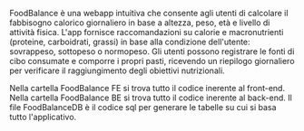 FoodBalance è una webapp intuitiva che consente agli utenti di calcolare il fabbisogno calorico giornaliero in base a altezza, peso, età e livello di attività fisica. 
L'app fornisce raccomandazioni su calorie e macronutrienti (proteine, carboidrati, grassi) in base alla condizione dell'utente: sovrappeso, sottopeso o normopeso. 
Gli utenti possono registrare le fonti di cibo consumate e comporre i propri pasti, ricevendo un riepilogo giornaliero per verificare il raggiungimento degli obiettivi nutrizionali.

Nella cartella FoodBalance FE si trova tutto il codice inerente al front-end.
Nella cartella FoodBalance BE si trova tutto il codice inerente al back-end.
Il file FoodBalanceDB è il codice sql per generare le tabelle su cui si basa tutto l'applicativo.
